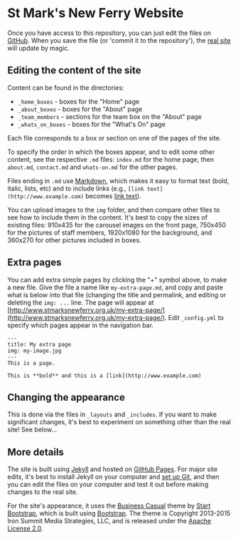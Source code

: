 # St Mark's New Ferry Website

Once you have access to this repository, you can just edit the files on [GitHub](https://github.com/stmarksnewferry/stmarksnewferry.github.io). When you save the file (or 'commit it to the repository'), the [real site](http://www.stmarksnewferry.org.uk/) will update by magic.

## Editing the content of the site

Content can be found in the directories:

* `_home_boxes` - boxes for the "Home" page
* `_about_boxes` - boxes for the "About" page
* `_team_members` - sections for the team box on the "About" page
* `_whats_on_boxes` - boxes for the "What's On" page

Each file corresponds to a box or section on one of the pages of the site.

To specify the order in which the boxes appear, and to edit some other content, see the respective `.md` files: `index.md` for the home page, then `about.md`, `contact.md` and `whats-on.md` for the other pages.

Files ending in `.md` use [Markdown](https://help.github.com/articles/markdown-basics), which makes it easy to format text (bold, italic, lists, etc) and to include links (e.g., `[link text](http://www.example.com)` becomes [link text](http://www.example.com)).

You can upload images to the `img` folder, and then compare other files to see how to include them in the content. It's best to copy the sizes of existing files: 910x435 for the carousel images on the front page, 750x450 for the pictures of staff members, 1920x1080 for the background, and 360x270 for other pictures included in boxes.

## Extra pages

You can add extra simple pages by clicking the "+" symbol above, to make a new file. Give the file a name like `my-extra-page.md`, and copy and paste what is below into that file (changing the title and permalink, and editing or deleting the `img: ...` line. The page will appear at [http://www.stmarksnewferry.org.uk/my-extra-page/](http://www.stmarksnewferry.org.uk/my-extra-page/). Edit `_config.yml` to specify which pages appear in the navigation bar.

    ---
    title: My extra page
    img: my-image.jpg
    ---
    This is a page.

    This is **bold** and this is a [link](http://www.example.com)

## Changing the appearance

This is done via the files in `_layouts` and `_includes`. If you want to make significant changes, it's best to experiment on something other than the real site! See below...

## More details

The site is built using [Jekyll](http://jekyllrb.com/) and hosted on [GitHub Pages](https://pages.github.com/). For major site edits, it's best to install Jekyll on your computer and [set up Git](https://help.github.com/articles/set-up-git), and then you can edit the files on your computer and test it out before making changes to the real site.

For the site's appearance, it uses the [Business Casual](http://startbootstrap.com/template-overviews/business-casual/) theme by [Start Bootstrap](http://startbootstrap.com/), which is built using [Bootstrap](http://getbootstrap.com/). The theme is Copyright 2013-2015 Iron Summit Media Strategies, LLC, and is released under the [Apache License 2.0](http://www.apache.org/licenses/LICENSE-2.0).
